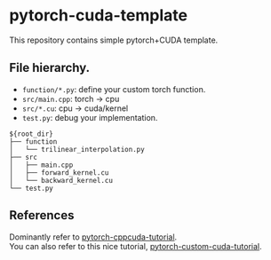 # pytorch-cuda-template

This repository contains simple pytorch+CUDA template.

## File hierarchy.

- `function/*.py`: define your custom torch function.
- `src/main.cpp`: torch -> cpu
- `src/*.cu`: cpu -> cuda/kernel
- `test.py`: debug your implementation.

```
${root_dir}
├── function
│   └── trilinear_interpolation.py
├── src
│   ├── main.cpp
│   ├── forward_kernel.cu
│   └── backward_kernel.cu
└── test.py
```

## References

Dominantly refer to [pytorch-cppcuda-tutorial](https://github.com/kwea123/pytorch-cppcuda-tutorial%22). <br>
You can also refer to this nice tutorial, [pytorch-custom-cuda-tutorial](https://github.com/chrischoy/pytorch-custom-cuda-tutorial?tab=readme-ov-file).
